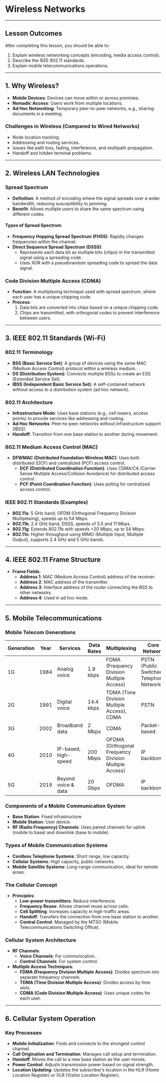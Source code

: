 # Wireless Networks

---

## Lesson Outcomes
After completing this lesson, you should be able to:
1. Explain wireless networking concepts (encoding, media access control).
2. Describe the IEEE 802.11 standards.
3. Explain mobile telecommunications operations.

---

## 1. Why Wireless?
- **Mobile Devices**: Devices can move within or across premises.
- **Nomadic Access**: Users work from multiple locations.
- **Ad Hoc Networking**: Temporary peer-to-peer networks, e.g., sharing documents in a meeting.

### Challenges in Wireless (Compared to Wired Networks)
- Node location tracking.
- Addressing and routing services.
- Issues like path loss, fading, interference, and multipath propagation.
- Handoff and hidden terminal problems.

---

## 2. Wireless LAN Technologies

### Spread Spectrum
- **Definition**: A method of encoding where the signal spreads over a wider bandwidth, reducing susceptibility to jamming.
- **Benefit**: Allows multiple users to share the same spectrum using different codes.

#### Types of Spread Spectrum
- **Frequency Hopping Spread Spectrum (FHSS)**: Rapidly changes frequencies within the channel.
- **Direct Sequence Spread Spectrum (DSSS)**:
  - Represents each data bit as multiple bits (chips) in the transmitted signal using a spreading code.
  - Uses XOR with a pseudorandom spreading code to spread the data signal.

### Code Division Multiple Access (CDMA)
- **Function**: A multiplexing technique used with spread spectrum, where each user has a unique chipping code.
- **Process**:
  1. Data bits are converted into chips based on a unique chipping code.
  2. Chips are transmitted, with orthogonal codes to prevent interference between users.

---

## 3. IEEE 802.11 Standards (Wi-Fi)

### 802.11 Terminology
- **BSS (Basic Service Set)**: A group of devices using the same MAC (Medium Access Control) protocol within a wireless medium.
- **DS (Distribution System)**: Connects multiple BSSs to create an ESS (Extended Service Set).
- **IBSS (Independent Basic Service Set)**: A self-contained network without access to a distribution system (ad hoc network).

### 802.11 Architecture
- **Infrastructure Mode**: Uses base stations (e.g., cell towers, access points) to provide services like addressing and routing.
- **Ad Hoc Networks**: Peer-to-peer networks without infrastructure support (IBSS).
- **Handoff**: Transition from one base station to another during movement.

### 802.11 Medium Access Control (MAC)
- **DFWMAC (Distributed Foundation Wireless MAC)**: Uses both distributed (DCF) and centralized (PCF) access control.
  - **DCF (Distributed Coordination Function)**: Uses CSMA/CA (Carrier Sense Multiple Access/Collision Avoidance) for distributed access control.
  - **PCF (Point Coordination Function)**: Uses polling for centralized access control.

### IEEE 802.11 Standards (Examples)
- **802.11a**: 5 GHz band, OFDM (Orthogonal Frequency Division Multiplexing), speeds up to 54 Mbps.
- **802.11b**: 2.4 GHz band, DSSS, speeds of 5.5 and 11 Mbps.
- **802.11g**: Extends 802.11b with speeds >20 Mbps, up to 54 Mbps.
- **802.11n**: Higher throughput using MIMO (Multiple Input, Multiple Output), supports 2.4 GHz and 5 GHz bands.

---

## 4. IEEE 802.11 Frame Structure
- **Frame Fields**:
  - **Address 1**: MAC (Medium Access Control) address of the receiver.
  - **Address 2**: MAC address of the transmitter.
  - **Address 3**: Interface address of the router connecting the BSS to other networks.
  - **Address 4**: Used in ad hoc mode.

---

## 5. Mobile Telecommunications

### Mobile Telecom Generations
| Generation | Year | Services              | Data Rates       | Multiplexing | Core Network |
|------------|------|-----------------------|------------------|--------------|--------------|
| 1G         | 1984 | Analog voice          | 1.9 kbps        | FDMA (Frequency Division Multiple Access)         | PSTN (Public Switched Telephone Network)         |
| 2G         | 1991 | Digital voice         | 14.4 kbps       | TDMA (Time Division Multiple Access), CDMA       | PSTN         |
| 3G         | 2002 | Broadband data        | 2 Mbps          | CDMA         | Packet-based |
| 4G         | 2010 | IP-based, high-speed  | 200 Mbps        | OFDMA (Orthogonal Frequency Division Multiple Access)        | IP backbone  |
| 5G         | 2019 | Beyond voice & data   | 20 Gbps         | OFDMA        | IP backbone  |

### Components of a Mobile Communication System
- **Base Station**: Fixed infrastructure.
- **Mobile Station**: User device.
- **RF (Radio Frequency) Channels**: Uses paired channels for uplink (mobile to base) and downlink (base to mobile).

### Types of Mobile Communication Systems
- **Cordless Telephone Systems**: Short range, low capacity.
- **Cellular Systems**: High capacity, public networks.
- **Mobile Satellite Systems**: Long-range communication, ideal for remote areas.

### The Cellular Concept
- **Principles**:
  - **Low-power transmitters**: Reduce interference.
  - **Frequency Reuse**: Allows channel reuse across cells.
  - **Cell Splitting**: Increases capacity in high-traffic areas.
  - **Handoff**: Transfers the connection from one base station to another.
  - **Central Control**: Managed by the MTSO (Mobile Telecommunications Switching Office).

### Cellular System Architecture
- **RF Channels**:
  - **Voice Channels**: For communication.
  - **Control Channels**: For system control.
- **Multiple Access Techniques**:
  - **FDMA (Frequency Division Multiple Access)**: Divides spectrum into separate frequency channels.
  - **TDMA (Time Division Multiple Access)**: Divides access by time slots.
  - **CDMA (Code Division Multiple Access)**: Uses unique codes for each user.

---

## 6. Cellular System Operation

### Key Processes
- **Mobile Initialization**: Finds and connects to the strongest control channel.
- **Call Origination and Termination**: Manages call setup and termination.
- **Handoff**: Moves the call to a new base station as the user moves.
- **Power Control**: Adjusts transmission power based on signal strength.
- **Location Updating**: Updates the subscriber’s location in the HLR (Home Location Register) or VLR (Visitor Location Register).
